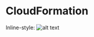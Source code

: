 # CloudFormation

Inline-style: 
![alt text](https://github.com/sina-sheikholeslami/CloudFormation/blob/master/cloudformation.png "Infrastructure Diagram")
